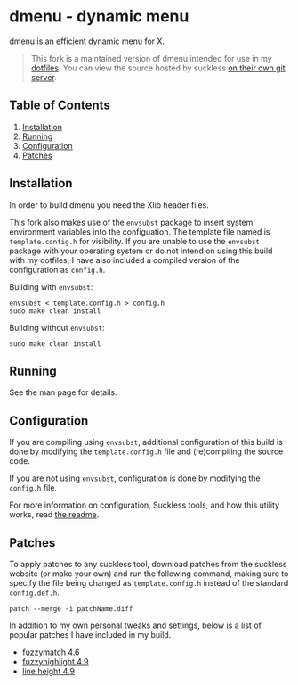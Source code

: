 # dmenu - dynamic menu
dmenu is an efficient dynamic menu for X.

> This fork is a maintained version of dmenu intended for use in my
> [dotfiles](https://github.com/bossley9/dotfiles). You can view the source
> hosted by suckless [on their own git server](https://git.suckless.org/dmenu).

## Table of Contents
1. [Installation](#installation)
2. [Running](#running)
3. [Configuration](#configuration)
4. [Patches](#patches)

## Installation <a name="installation"></a>
In order to build dmenu you need the Xlib header files.

This fork also makes use of the `envsubst` package to insert system environment variables
into the configuation. The template file named is `template.config.h` for visibility. If you 
are unable to use the `envsubst` package with your operating system or do not intend on 
using this build with my dotfiles, I have also included a compiled version of the 
configuration as `config.h`.

Building with `envsubst`:

    envsubst < template.config.h > config.h
    sudo make clean install

Building without `envsubst`:

    sudo make clean install

## Running <a name="running"></a>
See the man page for details.

## Configuration <a name="configuration"></a>
If you are compiling using `envsubst`, additional configuration of this build is done 
by modifying the `template.config.h` file and (re)compiling the source code.

If you are not using `envsubst`, configuration is done by modifying the `config.h` file.

For more information on configuration, Suckless tools, and how this utility works, 
read [the readme](https://git.suckless.org/dmenu/file/README.html).

## Patches <a name="patches"></a>
To apply patches to any suckless tool, download patches from the suckless website (or make 
your own) and run the following command, making sure to specify the file being changed as 
`template.config.h` instead of the standard `config.def.h`.
```
patch --merge -i patchName.diff
```

In addition to my own personal tweaks and settings, below is a list of popular patches 
I have included in my build.

- [fuzzymatch 4.6](https://tools.suckless.org/dmenu/patches/fuzzymatch)
- [fuzzyhighlight 4.9](https://tools.suckless.org/dmenu/patches/fuzzyhighlight)
- [line height 4.9](https://tools.suckless.org/dmenu/patches/line-height)
